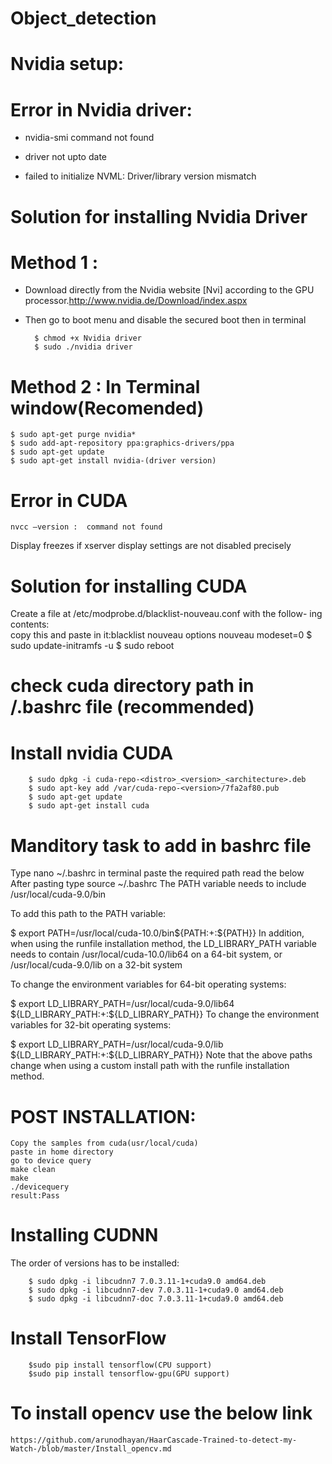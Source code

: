 # Object_detection
# Nvidia setup:
# Error in Nvidia driver:

- nvidia-smi command not found

- driver not upto date

- failed to initialize NVML: Driver/library version mismatch

# Solution for installing Nvidia Driver 
  # Method 1 :

-  Download  directly  from  the  Nvidia  website  [Nvi]  according  to  the  GPU
processor.http://www.nvidia.de/Download/index.aspx

- Then go to boot menu and disable the secured boot then in terminal

		$ chmod +x Nvidia driver
		$ sudo ./nvidia driver

# Method 2 :  In Terminal window(Recomended)

	$ sudo apt-get purge nvidia*
	$ sudo add-apt-repository ppa:graphics-drivers/ppa
	$ sudo apt-get update
	$ sudo apt-get install nvidia-(driver version)

#  Error in CUDA

	nvcc –version :  command not found

Display freezes if xserver display settings are not disabled precisely

#  Solution for installing CUDA

Create a file at /etc/modprobe.d/blacklist-nouveau.conf with the follow- ing contents:  
copy this and paste in it:blacklist nouveau options nouveau modeset=0
		$ sudo update-initramfs -u
		$ sudo reboot

# check cuda directory path in /.bashrc file (recommended)
#  Install nvidia CUDA
		$ sudo dpkg -i cuda-repo-<distro>_<version>_<architecture>.deb
		$ sudo apt-key add /var/cuda-repo-<version>/7fa2af80.pub
		$ sudo apt-get update
		$ sudo apt-get install cuda
# Manditory task to add in bashrc file
Type nano ~/.bashrc in terminal
paste the required path read the below
After pasting type source ~/.bashrc
The PATH variable needs to include /usr/local/cuda-9.0/bin

To add this path to the PATH variable:

$ export PATH=/usr/local/cuda-10.0/bin${PATH:+:${PATH}}
In addition, when using the runfile installation method, the LD_LIBRARY_PATH variable needs to contain /usr/local/cuda-10.0/lib64 on a 64-bit system, or /usr/local/cuda-9.0/lib on a 32-bit system

To change the environment variables for 64-bit operating systems:

$ export LD_LIBRARY_PATH=/usr/local/cuda-9.0/lib64\
                         ${LD_LIBRARY_PATH:+:${LD_LIBRARY_PATH}}
To change the environment variables for 32-bit operating systems:

$ export LD_LIBRARY_PATH=/usr/local/cuda-9.0/lib\
                         ${LD_LIBRARY_PATH:+:${LD_LIBRARY_PATH}}
Note that the above paths change when using a custom install path with the runfile installation method.
# POST INSTALLATION:

	Copy the samples from cuda(usr/local/cuda)
	paste in home directory
	go to device query 
	make clean
	make
	./devicequery
	result:Pass

# Installing CUDNN

The order of versions has to be installed:

		$ sudo dpkg -i libcudnn7 7.0.3.11-1+cuda9.0 amd64.deb
		$ sudo dpkg -i libcudnn7-dev 7.0.3.11-1+cuda9.0 amd64.deb
		$ sudo dpkg -i libcudnn7-doc 7.0.3.11-1+cuda9.0 amd64.deb

# Install TensorFlow

		$sudo pip install tensorflow(CPU support)
		$sudo pip install tensorflow-gpu(GPU support)
# To install opencv use the below link
	https://github.com/arunodhayan/HaarCascade-Trained-to-detect-my-Watch-/blob/master/Install_opencv.md

